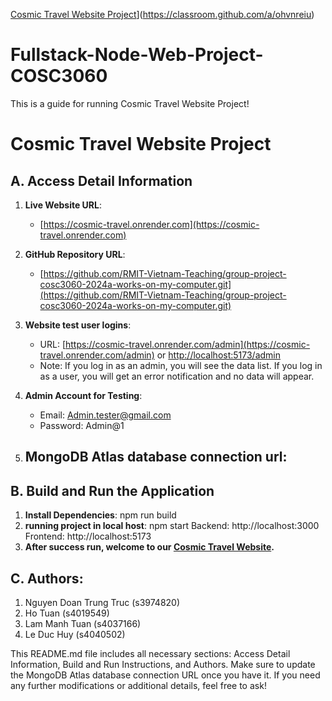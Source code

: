 [Cosmic Travel Website Project](https://classroom.github.com/assets/deadline-readme-button-24ddc0f5d75046c5622901739e7c5dd533143b0c8e959d652212380cedb1ea36.svg)](https://classroom.github.com/a/ohvnreiu)

# Fullstack-Node-Web-Project-COSC3060
This is a guide for running Cosmic Travel Website Project!
# Cosmic Travel Website Project

## A. Access Detail Information

1. **Live Website URL**: 
   - [https://cosmic-travel.onrender.com](https://cosmic-travel.onrender.com)

2. **GitHub Repository URL**: 
   - [https://github.com/RMIT-Vietnam-Teaching/group-project-cosc3060-2024a-works-on-my-computer.git](https://github.com/RMIT-Vietnam-Teaching/group-project-cosc3060-2024a-works-on-my-computer.git)

3. **Website test user logins**: 
   - URL: [https://cosmic-travel.onrender.com/admin](https://cosmic-travel.onrender.com/admin) or [http://localhost:5173/admin](http://localhost:5173/admin)
   - Note: If you log in as an admin, you will see the data list. If you log in as a user, you will get an error notification and no data will appear.

4. **Admin Account for Testing**:
   - Email: Admin.tester@gmail.com
   - Password: Admin@1

5. **MongoDB Atlas database connection url**:
    - 
## B. Build and Run the Application

1. **Install Dependencies**: npm run build 
2. **running project in local host**: npm start
    Backend: http://localhost:3000
    Frontend: http://localhost:5173
3. **After success run, welcome to our [Cosmic Travel Website](http://localhost:5173).**

## C. Authors:
1. Nguyen Doan Trung Truc (s3974820)
2. Ho Tuan (s4019549)
3. Lam Manh Tuan (s4037166)
4. Le Duc Huy (s4040502)


This README.md file includes all necessary sections: Access Detail Information, Build and Run Instructions, and Authors. Make sure to update the MongoDB Atlas database connection URL once you have it. If you need any further modifications or additional details, feel free to ask!

